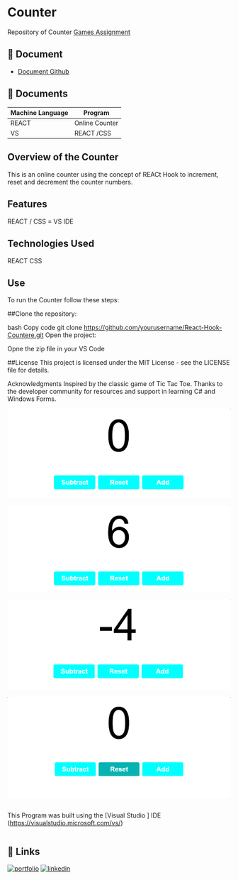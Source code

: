 
# Counter

Repository of Counter 
[Games Assignment](https://github.com/LizzyTrevisan/REACT-HOOK-COUNTER)



## 📑 Document
- [Document Github](https://github.com/LizzyTrevisan/REACT-HOOK-COUNTER)

## 📔 Documents

| Machine Language | Program |
| ------- | ------------ |
| REACT |   Online Counter |
| VS| REACT /CSS |



## Overview of the Counter
This is an online counter using the concept of REACt Hook to increment, reset and decrement the counter numbers.

## Features
REACT / CSS = VS IDE

## Technologies Used
REACT
CSS


## Use
To run the Counter follow these steps:

##Clone the repository:

bash
Copy code
git clone https://github.com/yourusername/React-Hook-Countere.git
Open the project:

Opne the zip file in your VS Code


##License
This project is licensed under the MIT License - see the LICENSE file for details.

Acknowledgments
Inspired by the classic game of Tic Tac Toe.
Thanks to the developer community for resources and support in learning C# and Windows Forms.


![Screenshot 2024-07-22 131710.png](https://github.com/LizzyTrevisan/REACT-HOOK-COUNTER/blob/main/Screenshot%202025-01-12%20161301.png)

![Screenshot 2024-07-22 131710.png](https://github.com/LizzyTrevisan/REACT-HOOK-COUNTER/blob/main/Screenshot%202025-01-12%20161309.png)

![Screenshot 2024-07-22 131710.png](https://github.com/LizzyTrevisan/REACT-HOOK-COUNTER/blob/main/Screenshot%202025-01-12%20161317.png)

![Screenshot 2024-07-22 131710.png](https://github.com/LizzyTrevisan/REACT-HOOK-COUNTER/blob/main/Screenshot%202025-01-12%20161327.png)


```

```

This Program was built using the [Visual Studio ] IDE (https://visualstudio.microsoft.com/vs/)
```

```


## 🔗 Links
[![portfolio](https://img.shields.io/badge/my_portfolio-000?style=for-the-badge&logo=ko-fi&logoColor=white)](https://leizianetrevisan.notion.site/Hello-I-m-Leiziane-3801bd1694ac46f8a28fddcca61fe34e/)
[![linkedin](https://img.shields.io/badge/linkedin-0A66C2?style=for-the-badge&logo=linkedin&logoColor=white)](https://www.linkedin.com/)
